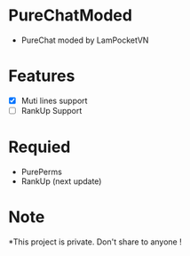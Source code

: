 # PureChatModed
 * PureChat moded by LamPocketVN
# Features
 - [X] Muti lines support
 - [ ] RankUp Support
# Requied
 * PurePerms
 * RankUp (next update)
# Note
 *This project is private. Don't share to anyone !
